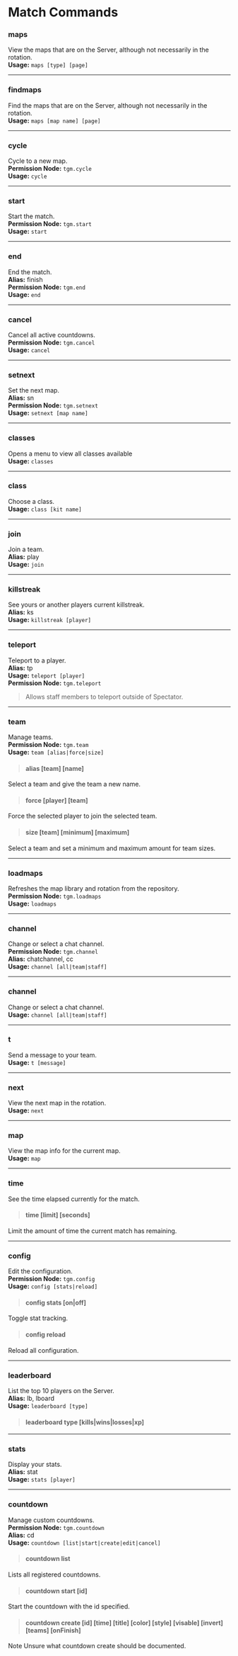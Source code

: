 # Match Commands

### maps
View the maps that are on the Server, although not necessarily in the rotation.<br>
**Usage:** `maps [type] [page]`
<hr>

### findmaps
Find the maps that are on the Server, although not necessarily in the rotation.<br>
**Usage:** `maps [map name] [page]`
<hr>

### cycle
Cycle to a new map.<br>
**Permission Node:** `tgm.cycle`<br>
**Usage:** `cycle`
<hr>

### start
Start the match.<br>
**Permission Node:** `tgm.start`<br>
**Usage:** `start`
<hr>

### end
End the match.<br>
**Alias:** finish<br>
**Permission Node:** `tgm.end`<br>
**Usage:** `end`
<hr>

### cancel
Cancel all active countdowns.<br>
**Permission Node:** `tgm.cancel`<br>
**Usage:** `cancel`
<hr>

### setnext
Set the next map.<br>
**Alias:** sn<br>
**Permission Node:** `tgm.setnext`<br>
**Usage:** `setnext [map name]`
<hr>

### classes
Opens a menu to view all classes available<br>
**Usage:** `classes`
<hr>

### class
Choose a class.<br>
**Usage:** `class [kit name]`
<hr>

### join
Join a team.<br>
**Alias:** play<br>
**Usage:** `join`
<hr>

### killstreak
See yours or another players current killstreak.<br>
**Alias:** ks<br>
**Usage:** `killstreak [player]`
<hr>

### teleport
Teleport to a player.<br>
**Alias:** tp<br>
**Usage:** `teleport [player]`<br>
**Permission Node:** `tgm.teleport`
> Allows staff members to teleport outside of Spectator.
<hr>

### team
Manage teams.<br>
**Permission Node:** `tgm.team`<br>
**Usage:** `team [alias|force|size]`

>#### alias [team] [name]
Select a team and give the team a new name.

>#### force [player] [team]
Force the selected player to join the selected team.

>#### size [team] [minimum] [maximum]
Select a team and set a minimum and maximum amount for team sizes.

<hr>

### loadmaps
Refreshes the map library and rotation from the repository.<br>
**Permission Node:** `tgm.loadmaps`<br>
**Usage:** `loadmaps`
<hr>

### channel
Change or select a chat channel.<br>
**Permission Node:** `tgm.channel`<br>
**Alias:** chatchannel, cc<br>
**Usage:** `channel [all|team|staff]`
<hr>

### channel
Change or select a chat channel.<br>
**Usage:** `channel [all|team|staff]`
<hr>

### t
Send a message to your team.<br>
**Usage:** `t [message]`
<hr>

### next
View the next map in the rotation.<br>
**Usage:** `next`
<hr>

### map
View the map info for the current map.<br>
**Usage:** `map`
<hr>

### time
See the time elapsed currently for the match.<br>
>#### time [limit] [seconds]
Limit the amount of time the current match has remaining.

<hr>

### config
Edit the configuration.<br>
**Permission Node:** `tgm.config`<br>
**Usage:** `config [stats|reload]`
>#### config stats [on|off]
Toggle stat tracking.

>#### config reload
Reload all configuration.

<hr>

### leaderboard
List the top 10 players on the Server.<br>
**Alias:** lb, lboard<br>
**Usage:** `leaderboard [type]`

>#### leaderboard type [kills|wins|losses|xp]

<hr>

### stats
Display your stats.<br>
**Alias:** stat<br>
**Usage:** `stats [player]`

<hr>

### countdown
Manage custom countdowns.<br>
**Permission Node:** `tgm.countdown`<br>
**Alias:** cd<br>
**Usage:** `countdown [list|start|create|edit|cancel]`
>#### countdown list
Lists all registered countdowns.

>#### countdown start [id]
Start the countdown with the id specified.

>#### countdown create [id] [time] [title] [color] [style] [visable] [invert] [teams] [onFinish]
<span class="label label-note">Note</span> Unsure what countdown create should be documented.
